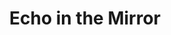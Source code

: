 ---
title: "Echo in the Mirror"
thumbnail: "img/projects/Echo_In_The_Mirror/thumbnail.png"
video-embed: "https://www.youtube.com/embed/3_RlV9PrQlA"
team: ["Dan Ngo", "Evie Chen", "Mari Hayashi", "Rotem Werner", "Noah"]
email: "dngo024@ucr.edu"
platforms: ["PC"]
description: "Join Dwai on an adventure to save the people of the forest!"
recruiting: [ ]
tags: ["2D", "rpg", "completed"]
date-added: 2019
download-link: "https://drive.google.com/file/d/19z-mpKCXfAwERomq7mvofuSjF_IkGFvH/view?usp=sharing"
---